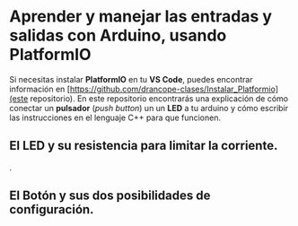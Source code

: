 # Aprender y manejar las entradas y salidas con **Arduino**, usando **PlatformIO**
Si necesitas instalar **PlatformIO** en tu **VS Code**, puedes encontrar información en [https://github.com/drancope-clases/Instalar_Platformio](este repositorio).
<quote>En este repositorio encontrarás una explicación de cómo conectar un **pulsador** (*push button*) un un **LED** a tu arduino y cómo escribir las instrucciones en el lenguaje C++ para que funcionen.</quote>

## El **LED** y su resistencia para limitar la corriente.
.
## El Botón y sus dos posibilidades de configuración.
